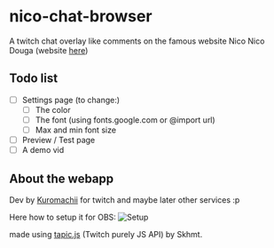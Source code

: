 # nico-chat-browser
A twitch chat overlay like comments on the famous website Nico Nico Douga (website [here](http://nico.kuro.ml/))

## Todo list
- [ ] Settings page (to change:)
  - [ ] The color
  - [ ] The font (using fonts.google.com or @import url)
  - [ ] Max and min font size
- [ ] Preview / Test page
- [ ] A demo vid

## About the webapp
Dev by [Kuromachii](http://twitter.com/blackksoulls) for twitch and maybe later other services :p

Here how to setup it for OBS:
![Setup](setup.gif)

made using [tapic.js](https://github.com/Skhmt/tapic.js/) (Twitch purely JS API) by Skhmt.
